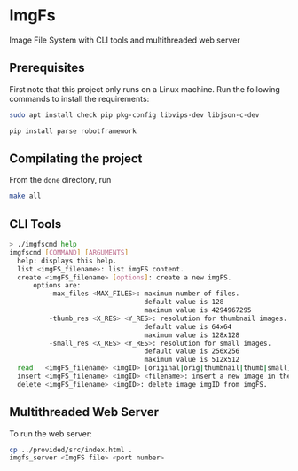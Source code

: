 # ImgFs

Image File System with CLI tools and multithreaded web server

## Prerequisites

First note that this project only runs on a Linux machine. Run the following commands to install the requirements: 
```bash
sudo apt install check pip pkg-config libvips-dev libjson-c-dev
```
```bash
pip install parse robotframework
```

## Compilating the project 

From the `done` directory, run 
```bash
make all
```
## CLI Tools 

```bash
> ./imgfscmd help
imgfscmd [COMMAND] [ARGUMENTS]
  help: displays this help.
  list <imgFS_filename>: list imgFS content.
  create <imgFS_filename> [options]: create a new imgFS.
      options are:
          -max_files <MAX_FILES>: maximum number of files.
                                  default value is 128
                                  maximum value is 4294967295
          -thumb_res <X_RES> <Y_RES>: resolution for thumbnail images.
                                  default value is 64x64
                                  maximum value is 128x128
          -small_res <X_RES> <Y_RES>: resolution for small images.
                                  default value is 256x256
                                  maximum value is 512x512
  read   <imgFS_filename> <imgID> [original|orig|thumbnail|thumb|small]: reads an image from the imgFS and save it to a file. Default resolution is "original".
  insert <imgFS_filename> <imgID> <filename>: insert a new image in the imgFS.
  delete <imgFS_filename> <imgID>: delete image imgID from imgFS.
```

## Multithreaded Web Server

To run the web server: 
```bash
cp ../provided/src/index.html .
imgfs_server <ImgFS file> <port number>
```


